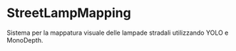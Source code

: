 # StreetLampMapping
Sistema per la mappatura visuale delle lampade stradali utilizzando YOLO e MonoDepth.

